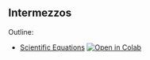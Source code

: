 ## Intermezzos



Outline:
- [Scientific Equations](scientific-equations.ipynb) [![Open in Colab](https://colab.research.google.com/assets/colab-badge.svg)](https://colab.research.google.com/github/marr75/wecodekc-scientific-computing/blob/main/2023/intermezzos/scientific-equations.ipynb)